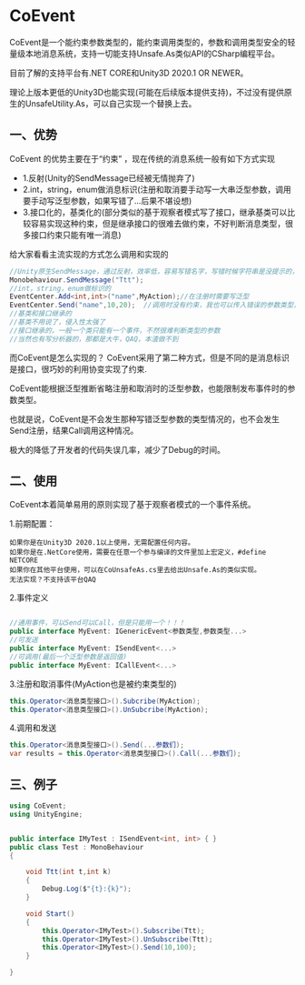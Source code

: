 # CoEvent

CoEvent是一个能约束参数类型的，能约束调用类型的，参数和调用类型安全的轻量级本地消息系统，支持一切能支持Unsafe.As类似API的CSharp编程平台。

目前了解的支持平台有.NET CORE和Unity3D 2020.1 OR NEWER。

理论上版本更低的Unity3D也能实现(可能在后续版本提供支持)，不过没有提供原生的UnsafeUtility.As，可以自己实现一个替换上去。

## 一、优势

CoEvent 的优势主要在于“约束”  ，现在传统的消息系统一般有如下方式实现

- 1.反射(Unity的SendMessage已经被无情抛弃了)
- 2.int，string，enum做消息标识(注册和取消要手动写一大串泛型参数，调用要手动写泛型参数，如果写错了...后果不堪设想)
- 3.接口化的，基类化的(部分类似的基于观察者模式写了接口，继承基类可以比较容易实现这种约束，但是继承接口的很难去做约束，不好判断消息类型，很多接口约束只能有唯一消息)

给大家看看主流实现的方式怎么调用和实现的

```csharp
//Unity原生SendMessage，通过反射，效率低，容易写错名字，写错时候字符串是没提示的，很难查错
Monobehaviour.SendMessage("Ttt");
//int，string，enum做标识的
EventCenter.Add<int,int>("name",MyAction);//在注册时需要写泛型
EventCenter.Send("name",10,20);  //调用时没有约束，我也可以传入错误的参数类型，当写多了就变成了灾难。
//基类和接口继承的
//基类不用说了，侵入性太强了
//接口继承的，一般一个类只能有一个事件，不然很难判断类型的参数
//当然也有写分析器的，那都是大牛，QAQ，本渣做不到

```

而CoEvent是怎么实现的？
CoEvent采用了第二种方式，但是不同的是消息标识是接口，很巧妙的利用协变实现了约束.

CoEvent能根据泛型推断省略注册和取消时的泛型参数，也能限制发布事件时的参数类型。

也就是说，CoEvent是不会发生那种写错泛型参数的类型情况的，也不会发生Send注册，结果Call调用这种情况。

极大的降低了开发者的代码失误几率，减少了Debug的时间。

## 二、使用
CoEvent本着简单易用的原则实现了基于观察者模式的一个事件系统。

1.前期配置：
```
如果你是在Unity3D 2020.1以上使用，无需配置任何内容。
如果你是在.NetCore使用，需要在任意一个参与编译的文件里加上宏定义，#define NETCORE
如果你在其他平台使用，可以在CoUnsafeAs.cs里去给出Unsafe.As的类似实现。
无法实现？不支持该平台QAQ
```
2.事件定义
```csharp

//通用事件，可以Send可以Call，但是只能用一个！！！
public interface MyEvent: IGenericEvent<参数类型,参数类型...>
//可发送
public interface MyEvent: ISendEvent<...>
//可调用(最后一个泛型参数是返回值)
public interface MyEvent: ICallEvent<...>
```


3.注册和取消事件(MyAction也是被约束类型的)
``` csharp
this.Operator<消息类型接口>().Subcribe(MyAction);
this.Operator<消息类型接口>().UnSubcribe(MyAction);
```
4.调用和发送
``` csharp
this.Operator<消息类型接口>().Send(...参数们);
var results = this.Operator<消息类型接口>().Call(...参数们);
```


## 三、例子
```csharp
using CoEvent;
using UnityEngine;


public interface IMyTest : ISendEvent<int, int> { }
public class Test : MonoBehaviour
{

    void Ttt(int t,int k)
    {
        Debug.Log($"{t}:{k}");
    }

    void Start()
    {
        this.Operator<IMyTest>().Subscribe(Ttt);
        this.Operator<IMyTest>().UnSubscribe(Ttt);
        this.Operator<IMyTest>().Send(10,100);
    }

}
```

